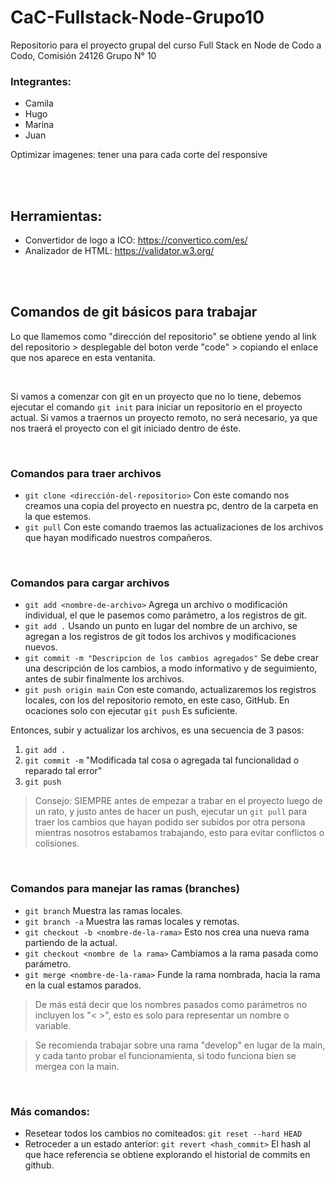 # CaC-Fullstack-Node-Grupo10
Repositorio para el proyecto grupal del curso Full Stack en Node de Codo a Codo, Comisión 24126 Grupo N° 10


### Integrantes:
* Camila
* Hugo
* Marina
* Juan

Optimizar imagenes: tener una para cada corte del responsive

<br><br>


## Herramientas:

* Convertidor de logo a ICO: https://convertico.com/es/
* Analizador de HTML: https://validator.w3.org/


<br><br>



## Comandos de git básicos para trabajar

Lo que llamemos como "dirección del repositorio" se obtiene yendo al link del repositorio > desplegable del boton verde "code" > copiando el enlace que nos aparece en esta ventanita.

<br>

Si vamos a comenzar con git en un proyecto que no lo tiene, debemos ejecutar el comando ```git init``` para iniciar un repositorio en el proyecto actual. Si vamos a traernos un proyecto remoto, no será necesario, ya que nos traerá el proyecto con el git iniciado dentro de éste.

<br>

### Comandos para traer archivos

* ```git clone <dirección-del-repositorio>```   Con este comando nos creamos una copia del proyecto en nuestra pc, dentro de la carpeta en la que estemos.
* ```git pull```    Con este comando traemos las actualizaciones de los archivos que hayan modificado nuestros compañeros.

<br>

### Comandos para cargar archivos

* ```git add <nombre-de-archivo>```     Agrega un archivo o modificación individual, el que le pasemos como parámetro, a los registros de git.
* ```git add .```  Usando un punto en lugar del nombre de un archivo, se agregan a los registros de git todos los archivos y modificaciones nuevos.
* ```git commit -m "Descripcion de los cambios agregados"```    Se debe crear una descripción de los cambios, a modo informativo y de seguimiento, antes de subir finalmente los archivos.
* ```git push origin main```    Con este comando, actualizaremos los registros locales, con los del repositorio remoto, en este caso, GitHub. En ocaciones solo con ejecutar ```git push``` Es suficiente.

Entonces, subir y actualizar los archivos, es una secuencia de 3 pasos: 
1.  ```git add .```
2.  ```git commit -m``` "Modificada tal cosa o agregada tal funcionalidad o reparado tal error"
3.  ```git push```

> Consejo: SIEMPRE antes de empezar a trabar en el proyecto luego de un rato, y justo antes de hacer un push, ejecutar un ```git pull``` para traer los cambios que hayan podido ser subidos por otra persona mientras nosotros estabamos trabajando, esto para evitar conflictos o colisiones.

<br>

### Comandos para manejar las ramas (branches)

* ```git branch``` Muestra las ramas locales.
* ```git branch -a``` Muestra las ramas locales y remotas.
* ```git checkout -b <nombre-de-la-rama>``` Esto nos crea una nueva rama partiendo de la actual.
* ```git checkout <nombre de la rama>``` Cambiamos a la rama pasada como parámetro.
* ```git merge <nombre-de-la-rama>``` Funde la rama nombrada, hacia la rama en la cual estamos parados.

> De más está decir que los nombres pasados como parámetros no incluyen los "< >", esto es solo para representar un nombre o variable.

> Se recomienda trabajar sobre una rama "develop" en lugar de la main, y cada tanto probar el funcionamienta, si todo funciona bien se mergea con la main.

<br>

### Más comandos:

* Resetear todos los cambios no comiteados: ```git reset --hard HEAD```
* Retroceder a un estado anterior: ```git revert <hash_commit>```  El hash al que hace referencia se obtiene explorando el historial de commits en github.